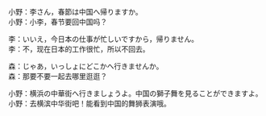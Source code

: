 小野：李さん，春節は中国へ帰りますか。  
小野：小李，春节要回中国吗？  

李：いいえ，今日本の仕事が忙しいですから，帰りません。  
李：不，现在日本的工作很忙，所以不回去。  

森：じゃあ，いっしょにどこかへ行きませんか。  
森：那要不要一起去哪里逛逛？  

小野：横浜の中華街へ行きましょうよ。中国の獅子舞を見ることができますよ。  
小野：去横滨中华街吧！能看到中国的舞狮表演哦。